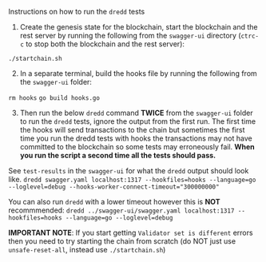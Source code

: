 Instructions on how to run the `dredd` tests

1) Create the genesis state for the blockchain, start the blockchain and the rest server by running the following from the `swagger-ui` directory (`ctrc-c` to stop both the blockchain and the rest server):

`./startchain.sh`

2) In a separate terminal, build the hooks file by running the following from the `swagger-ui` folder:

`rm hooks`
`go build hooks.go`

3) Then run the below `dredd` command **TWICE** from the `swagger-ui` folder to run the `dredd` tests, ignore the output from the first run. The first time the hooks will send transactions to the chain but sometimes the first time you run the dredd tests with hooks the transactions may not have committed to the blockchain so some tests may erroneously fail. **When you run the script a second time all the tests should pass.** 

See `test-results` in the `swagger-ui` for what the `dredd` output should look like.
`dredd swagger.yaml localhost:1317 --hookfiles=hooks --language=go --loglevel=debug --hooks-worker-connect-timeout="300000000"`

You can also run `dredd` with a lower timeout however this is **NOT** recommmended:
`dredd ../swagger-ui/swagger.yaml localhost:1317 --hookfiles=hooks --language=go --loglevel=debug`

**IMPORTANT NOTE**: If you start getting `Validator set is different` errors then you need to try starting the chain from scratch (do NOT just use `unsafe-reset-all`, instead use `./startchain.sh`)